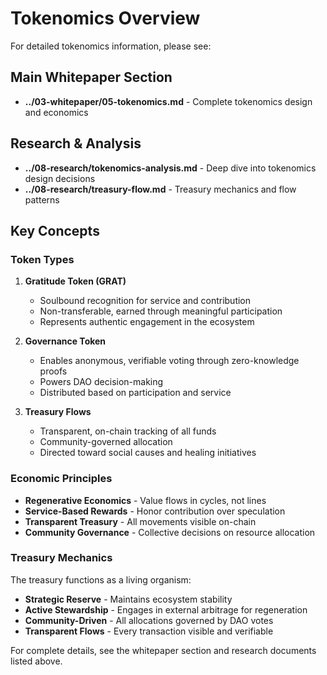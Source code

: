 # Tokenomics Overview

For detailed tokenomics information, please see:

## Main Whitepaper Section
- **../03-whitepaper/05-tokenomics.md** - Complete tokenomics design and economics

## Research & Analysis
- **../08-research/tokenomics-analysis.md** - Deep dive into tokenomics design decisions
- **../08-research/treasury-flow.md** - Treasury mechanics and flow patterns

## Key Concepts

### Token Types

1. **Gratitude Token (GRAT)**
   - Soulbound recognition for service and contribution
   - Non-transferable, earned through meaningful participation
   - Represents authentic engagement in the ecosystem

2. **Governance Token**
   - Enables anonymous, verifiable voting through zero-knowledge proofs
   - Powers DAO decision-making
   - Distributed based on participation and service

3. **Treasury Flows**
   - Transparent, on-chain tracking of all funds
   - Community-governed allocation
   - Directed toward social causes and healing initiatives

### Economic Principles

- **Regenerative Economics** - Value flows in cycles, not lines
- **Service-Based Rewards** - Honor contribution over speculation
- **Transparent Treasury** - All movements visible on-chain
- **Community Governance** - Collective decisions on resource allocation

### Treasury Mechanics

The treasury functions as a living organism:
- **Strategic Reserve** - Maintains ecosystem stability
- **Active Stewardship** - Engages in external arbitrage for regeneration
- **Community-Driven** - All allocations governed by DAO votes
- **Transparent Flows** - Every transaction visible and verifiable

For complete details, see the whitepaper section and research documents listed above.

